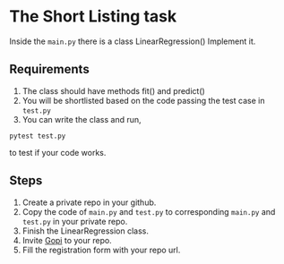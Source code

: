 # The Short Listing task


Inside the ```main.py``` there is a class LinearRegression() Implement it.
## Requirements

1. The class should have methods fit() and predict()
2. You will be shortlisted based on the code passing the test case in ```test.py```
3. You can write the class and run,
```
pytest test.py
```
to test if your code works.

## Steps
1. Create a private repo in your github. 
2. Copy the code of ```main.py``` and ```test.py``` to corresponding ```main.py``` and ```test.py``` in your private repo.
3. Finish the LinearRegression class.
4. Invite [Gopi](github.com/GopikrishnanSasikumar) to your repo.
5. Fill the registration form with your repo url.
